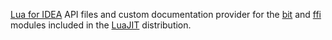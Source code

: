 [Lua for IDEA][1] API files and custom documentation provider for the [bit][2] and [ffi][3] modules included in the [LuaJIT][4] distribution.

 [1]: https://bitbucket.org/sylvanaar2/lua-for-idea
 [2]: http://bitop.luajit.org/
 [3]: http://luajit.org/ext_ffi.html
 [4]: http://luajit.org/
